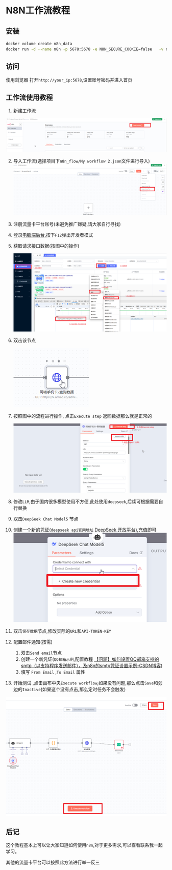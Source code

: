# N8N工作流教程



## 安装

```bash
docker volume create n8n_data
docker run -d --name n8n -p 5678:5678 -e N8N_SECURE_COOKIE=false   -v n8n_data:/home/node/.n8n docker.n8n.io/n8nio/n8n
```



## 访问

使用浏览器 打开`http://your_ip:5678`,设置账号密码并进入首页



## 工作流使用教程

1. 新建工作流

![image-20250817162913535](./img/n8n_flow/image-20250817162913535.png)

2. 导入工作流(选择项目下`n8n_flow/My workflow 2.json`文件进行导入)
     ![image-20250817163026196](./img/n8n_flow/image-20250817163026196.png)

  3. 注册流量卡平台账号(未避免推广嫌疑,请大家自行寻找)
  4. 登录[电脑端后台](https://ka.dandanhou.net/agent/tixian),按下`F12`弹出开发者模式

  5. 获取请求接口数据(按图中的操作)

     ![image-20250817164310847](./img/n8n_flow/image-20250817164310847.png)

  6. 双击该节点

     ![image-20250817163845912](./img/n8n_flow/image-20250817163845912.png)

  7. 按照图中的流程进行操作, 点击`Execute step` 返回数据那么就是正常的

     ![image-20250817164522257](./img/n8n_flow/image-20250817164522257.png)

  8. 修改`LLM`,由于国内很多模型使用不方便,此处使用`deepseek`,后续可根据需要自行替换

  9. 双击`DeepSeek Chat Model5` 节点

  10. 创建一个新的凭证(`deepseek api官网地址`  [DeepSeek 开放平台](https://platform.deepseek.com/usage)),充值即可
![image-20250817164747069](./img/n8n_flow/image-20250817164747069.png)

  11. 双击`保存数据`节点,修改实际的`URL`和`API-TOKEN-KEY`

  12. 配置邮件通知(按需)
      
        1. 双击`Send email`节点
        2. 创建一个新凭证(`QQ邮箱示例`,配置教程 [【问题】如何设置QQ邮箱支持的smtp（以支持程序发送邮件），及n8n的smtp凭证设置示例-CSDN博客](https://blog.csdn.net/2501_90561511/article/details/149806716))
        3. 填写 `From Email` ,`To Email` 属性
  13. 开始测试 ,点击画布中央`Execute workflow`,如果没有问题,那么点击`Save`和旁边的`Inactive`(如果这个没有点击,那么定时任务不会触发)

![image-20250817165308937](./img/n8n_flow/image-20250817165308937.png)





## 后记

这个教程基本上可以让大家知道如何使用`n8n`,对于更多需求,可以查看联系我一起学习。

其他的流量卡平台可以按照此方法进行举一反三
